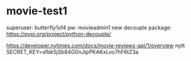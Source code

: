 # movie-test1
superuser: butterfly1of4 pw: movieadmin1
new decouple package:
https://pypi.org/project/python-decouple/

https://developer.nytimes.com/docs/movie-reviews-api/1/overview
nytt SECRET_KEY=sfbk5jSb84G0nJipPKAKxLvo7hF6tZ3a